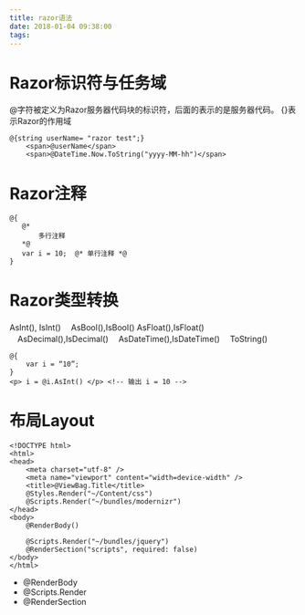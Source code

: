 ```yaml
---
title: razor语法
date: 2018-01-04 09:38:00
tags:
---
```


# Razor标识符与任务域
@字符被定义为Razor服务器代码块的标识符，后面的表示的是服务器代码。
{}表示Razor的作用域
```
@{string userName= "razor test";}
    <span>@userName</span>
    <span>@DateTime.Now.ToString("yyyy-MM-hh")</span>
```
# Razor注释
```
@{
   @*
       多行注释
   *@
   var i = 10;  @* 单行注释 *@
}
```
# Razor类型转换
  AsInt(), IsInt()
　AsBool(),IsBool()
  AsFloat(),IsFloat()
　AsDecimal(),IsDecimal()
　AsDateTime(),IsDateTime()
　ToString()
```
@{
    var i = “10”;
}
<p> i = @i.AsInt() </p> <!-- 输出 i = 10 --> 
```
# 布局Layout
```
<!DOCTYPE html>
<html>
<head>
    <meta charset="utf-8" />
    <meta name="viewport" content="width=device-width" />
    <title>@ViewBag.Title</title>
    @Styles.Render("~/Content/css")
    @Scripts.Render("~/bundles/modernizr")
</head>
<body>
    @RenderBody()

    @Scripts.Render("~/bundles/jquery")
    @RenderSection("scripts", required: false)
</body>
</html>
```
-  @RenderBody
-  @Scripts.Render
-  @RenderSection